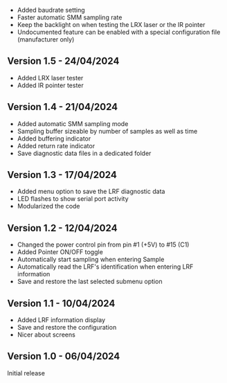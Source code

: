 - Added baudrate setting
- Faster automatic SMM sampling rate
- Keep the backlight on when testing the LRX laser or the IR pointer
- Undocumented feature can be enabled with a special configuration file (manufacturer only)

## Version 1.5 - 24/04/2024

- Added LRX laser tester
- Added IR pointer tester

## Version 1.4 - 21/04/2024

- Added automatic SMM sampling mode
- Sampling buffer sizeable by number of samples as well as time
- Added buffering indicator
- Added return rate indicator
- Save diagnostic data files in a dedicated folder

## Version 1.3 - 17/04/2024

- Added menu option to save the LRF diagnostic data
- LED flashes to show serial port activity
- Modularized the code

## Version 1.2 - 12/04/2024

- Changed the power control pin from pin #1 (+5V) to #15 (C1)
- Added Pointer ON/OFF toggle
- Automatically start sampling when entering Sample
- Automatically read the LRF's identification when entering LRF information
- Save and restore the last selected submenu option

## Version 1.1 - 10/04/2024

- Added LRF information display
- Save and restore the configuration
- Nicer about screens

## Version 1.0 - 06/04/2024

Initial release
